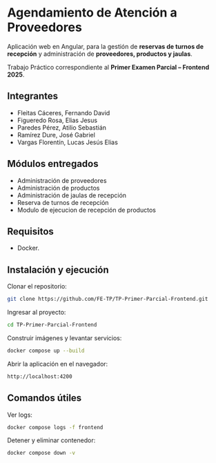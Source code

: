 

# **Agendamiento de Atención a Proveedores** 
Aplicación web en Angular, para la gestión de **reservas de turnos de recepción** y administración de **proveedores, productos y jaulas**.

Trabajo Práctico correspondiente al **Primer Examen Parcial – Frontend 2025**. 
## Integrantes
- Fleitas Cáceres, Fernando David
- Figueredo Rosa, Elias Jesus
- Paredes Pérez, Atilio Sebastián
- Ramírez Dure, José Gabriel
- Vargas Florentín, Lucas Jesús Elias


## Módulos entregados
- Administración de proveedores 
- Administración de productos
- Administración de jaulas de recepción
- Reserva de turnos de recepción
- Modulo de ejecucion de recepción de productos

## Requisitos

- Docker.

## Instalación y ejecución

Clonar el repositorio:
```bash
git clone https://github.com/FE-TP/TP-Primer-Parcial-Frontend.git
```
Ingresar al proyecto:
```bash
cd TP-Primer-Parcial-Frontend
```
Construir imágenes y levantar servicios:
```bash
docker compose up --build
```
Abrir la aplicación en el navegador:
```bash
http://localhost:4200
```

## Comandos útiles

Ver logs:
```bash
docker compose logs -f frontend
```
Detener y eliminar contenedor:
```bash
docker compose down -v
```
